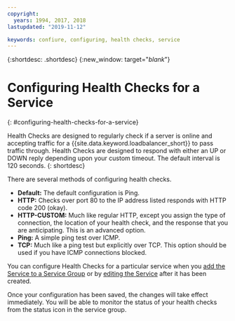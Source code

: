 ```yaml
---
copyright:
  years: 1994, 2017, 2018
lastupdated: "2019-11-12"

keywords: confiure, configuring, health checks, service 
---
```


{:shortdesc: .shortdesc}
{:new_window: target="_blank_"}

# Configuring Health Checks for a Service
{: #configuring-health-checks-for-a-service}

Health Checks are designed to regularly check if a server is online and accepting traffic for a {{site.data.keyword.loadbalancer_short}} to pass traffic through. Health Checks are designed to respond with either an UP or DOWN reply depending upon your custom timeout. The default interval is 120 seconds.
{: shortdesc}

There are several methods of configuring health checks.

- **Default:** The default configuration is Ping.
- **HTTP:** Checks over port 80 to the IP address listed responds with HTTP code 200 (okay).
- **HTTP-CUSTOM:** Much like regular HTTP, except you assign the type of connection, the location of your health check, and the response that you are anticipating. This is an advanced option.
- **Ping:** A simple ping test over ICMP.
- **TCP:** Much like a ping test but explicitly over TCP. This option should be used if you have ICMP connections blocked.

You can configure Health Checks for a particular service when you [add the Service to a Service Group](/docs/infrastructure/local-load-balancer?topic=local-load-balancer-adding-a-service-to-a-service-group) or by [editing the Service](/docs/infrastructure/local-load-balancer?topic=local-load-balancer-editing-a-service) after it has been created.

Once your configuration has been saved, the changes will take effect immediately. You will be able to monitor the status of your health checks from the status icon in the service group.
